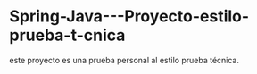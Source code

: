 # Spring-Java---Proyecto-estilo-prueba-t-cnica
este proyecto es una prueba personal al estilo prueba técnica.
